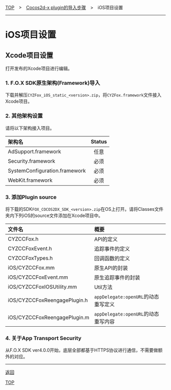 [TOP](../../../README.md)　>　[Cocos2d-x plugin的导入步骤](../../README.md)　>　iOS项目设置

---

# iOS项目设置

## **Xcode项目设置**

打开发布的Xcode项目进行编辑。

### 1. F.O.X SDK原生架构(Framework)导入

下载并解压`CYZFox_iOS_static_<version>.zip`，将`CYZFox.framework`文件接入Xcode项目。

### 2. 其他架构设置

请将以下架构接入项目。

架构名 | Status
:--- | :---:
AdSupport.framework|任意
Security.framework|必须
SystemConfiguration.framework|必须
WebKit.framework|必须


### 3. 添加Plugin source

将下载的SDK`FOX_COCOS2DX_SDK_<version>.zip`在OS上打开。请将Classes文件夹内下列iOS的source文件添加在Xcode项目中。

文件名|概要
:---|:---
CYZCCFox.h|API的定义
CYZCCFoxEvent.h|追踪事件的定义
CYZCCFoxTypes.h|回调函数的定义
iOS/CYZCCFox.mm|原生API的封装
iOS/CYZCCFoxEvent.mm|原生追踪事件的封装
iOS/CYZCCFoxIOSUtility.mm|Util方法
iOS/CYZCCFoxReengagePlugin.h|`appDelegate:openURL`的动态重写定义
iOS/CYZCCFoxReengagePlugin.m|`appDelegate:openURL`的动态重写内容


### 4. 关于App Transport Security

从F.O.X SDK ver4.0.0开始，底层全部都基于HTTPS协议进行通信，不需要做额外的对应。

---
[返回](../README.md#ios)

[TOP](../../../README.md)

